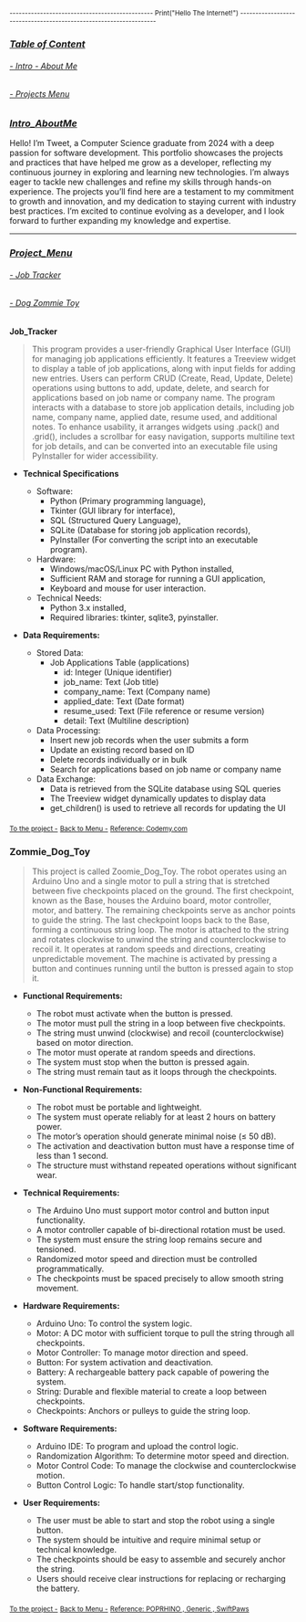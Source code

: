  <sup></sup><sub>----------------------------------------------- Print("Hello The Internet!") ------------------------------------------------------------------</sub>

### <ins>***Table of Content***</ins>
   ###### [- Intro - About Me](#Intro_AboutMe)
   ###### [- Projects Menu](#Project_Menu)


### <ins>***Intro_AboutMe***</ins>
  Hello! I’m Tweet, a Computer Science graduate from 2024 with a deep passion for software development. This portfolio showcases the projects and practices that have helped me grow as a developer, reflecting my continuous journey in exploring and learning new technologies. I’m always eager to tackle new challenges and refine my skills through hands-on experience. The projects you’ll find here are a testament to my commitment to growth and innovation, and my dedication to staying current with industry best practices. I’m excited to continue evolving as a developer, and I look forward to further expanding my knowledge and expertise.

  
  --------------------------------------------------------------------------------------------------------------------------------------------------------------------------------------------------------------

### <ins>***Project_Menu***</ins>
###### [- Job Tracker](#Job_Tracker)
###### [- Dog Zommie Toy](#Dog_Zommie_Toy)


**Job_Tracker**
>This program provides a user-friendly Graphical User Interface (GUI) for managing job applications efficiently. It features a Treeview widget to display a table of job applications, along with input fields for adding new entries. Users can perform CRUD (Create, Read, Update, Delete) operations using buttons to add, update, delete, and search for applications based on job name or company name. The program interacts with a database to store job application details, including job name, company name, applied date, resume used, and additional notes. To enhance usability, it arranges widgets using .pack() and .grid(), includes a scrollbar for easy navigation, supports multiline text for job details, and can be converted into an executable file using PyInstaller for wider accessibility.

* **Technical Specifications**
  - Software:
    - Python (Primary programming language),
    - Tkinter (GUI library for interface),
    - SQL (Structured Query Language),
    - SQLite (Database for storing job application records),
    - PyInstaller (For converting the script into an executable program).
  - Hardware:
    - Windows/macOS/Linux PC with Python installed,
    - Sufficient RAM and storage for running a GUI application,
    - Keyboard and mouse for user interaction.
  - Technical Needs:
    - Python 3.x installed,
    - Required libraries: tkinter, sqlite3, pyinstaller.

* **Data Requirements:**
  - Stored Data:
    - Job Applications Table (applications)
      - id: Integer (Unique identifier)
      - job_name: Text (Job title)
      - company_name: Text (Company name)
      - applied_date: Text (Date format)
      - resume_used: Text (File reference or resume version)
      - detail: Text (Multiline description)
  - Data Processing:
    - Insert new job records when the user submits a form
    - Update an existing record based on ID
    - Delete records individually or in bulk
    - Search for applications based on job name or company name
  - Data Exchange:
    - Data is retrieved from the SQLite database using SQL queries
    - The Treeview widget dynamically updates to display data
    - get_children() is used to retrieve all records for updating the UI
      
 <sup></sup><sub>[To the project -](https://github.com/TweetTran/Tweet_Projects/tree/main/Job%20Tracker%20Project)</sub>
 <sup></sup><sub>[Back to Menu -](#Project_Menu)</sub>
 <sup></sup><sub>[Reference: Codemy.com](https://www.youtube.com/@Codemycom)</sub>

### **Zommie_Dog_Toy**
>This project is called Zoomie_Dog_Toy. The robot operates using an Arduino Uno and a single motor to pull a string that is stretched between five checkpoints placed on the ground.
The first checkpoint, known as the Base, houses the Arduino board, motor controller, motor, and battery.
The remaining checkpoints serve as anchor points to guide the string.
The last checkpoint loops back to the Base, forming a continuous string loop.
The motor is attached to the string and rotates clockwise to unwind the string and counterclockwise to recoil it. It operates at random speeds and directions, creating unpredictable movement.
The machine is activated by pressing a button and continues running until the button is pressed again to stop it.

* **Functional Requirements:**
   - The robot must activate when the button is pressed.
   - The motor must pull the string in a loop between five checkpoints.
   - The string must unwind (clockwise) and recoil (counterclockwise) based on motor direction.
   - The motor must operate at random speeds and directions.
   - The system must stop when the button is pressed again.
   - The string must remain taut as it loops through the checkpoints.

* **Non-Functional Requirements:**
   - The robot must be portable and lightweight.
   - The system must operate reliably for at least 2 hours on battery power.
   - The motor’s operation should generate minimal noise (≤ 50 dB).
   - The activation and deactivation button must have a response time of less than 1 second.
   - The structure must withstand repeated operations without significant wear.

* **Technical Requirements:**
   - The Arduino Uno must support motor control and button input functionality.
   - A motor controller capable of bi-directional rotation must be used.
   - The system must ensure the string loop remains secure and tensioned.
   - Randomized motor speed and direction must be controlled programmatically.
   - The checkpoints must be spaced precisely to allow smooth string movement. 

* **Hardware Requirements:**
   - Arduino Uno: To control the system logic.
   - Motor: A DC motor with sufficient torque to pull the string through all checkpoints.
   - Motor Controller: To manage motor direction and speed.
   - Button: For system activation and deactivation.
   - Battery: A rechargeable battery pack capable of powering the system.
   - String: Durable and flexible material to create a loop between checkpoints.
   - Checkpoints: Anchors or pulleys to guide the string loop.

* **Software Requirements:**
   - Arduino IDE: To program and upload the control logic.
   - Randomization Algorithm: To determine motor speed and direction.
   - Motor Control Code: To manage the clockwise and counterclockwise motion.
   - Button Control Logic: To handle start/stop functionality.

* **User Requirements:**
   - The user must be able to start and stop the robot using a single button.
   - The system should be intuitive and require minimal setup or technical knowledge.
   - The checkpoints should be easy to assemble and securely anchor the string.
   - Users should receive clear instructions for replacing or recharging the battery.

 <sup></sup><sub>[To the project -](https://github.com/TweetTran/Tweet_Projects/tree/main/Zoomie%20Dog%20Toy)</sub>
 <sup></sup><sub>[Back to Menu -](#Project_Menu)</sub>
 <sup></sup><sub>[Reference: POPRHINO , ](https://www.wayfair.com/pet/pdp/poprhino-remote-control-pet-chase-toy-for-outdoor-exercise-training-suitable-for-dogs-pprh1035.html)</sub> 
 <sup></sup><sub>[Generic , ](https://www.amazon.com/Generic-Treadmill-Continuous-Backyard-Electric/dp/B0D9DJ76HB/ref=asc_df_B0D9DJ76HB?mcid=4ac98acad49133a795ebdc98ec5c1b75&tag=hyprod-20&linkCode=df0&hvadid=697654782231&hvpos=&hvnetw=g&hvrand=2403657064496655038&hvpone=&hvptwo=&hvqmt=&hvdev=c&hvdvcmdl=&hvlocint=&hvlocphy=9016168&hvtargid=pla-2336352648465&psc=1)</sub>
 <sup></sup><sub>[SwiftPaws](https://www.amazon.com/SwiftPaws-Original-Controlled-Interactive-Enrichment/dp/B08L82BYPX/ref=pd_ci_mcx_pspc_dp_2_t_3?pd_rd_w=ayaMW&content-id=amzn1.sym.cd152278-debd-42b9-91b9-6f271389fda7&pf_rd_p=cd152278-debd-42b9-91b9-6f271389fda7&pf_rd_r=1VW3FMEGQ5YH15JT7AK4&pd_rd_wg=Xnnth&pd_rd_r=503c8d0e-f486-404d-90a1-5583d4a48209&pd_rd_i=B08L82BYPX)</sub>
 
